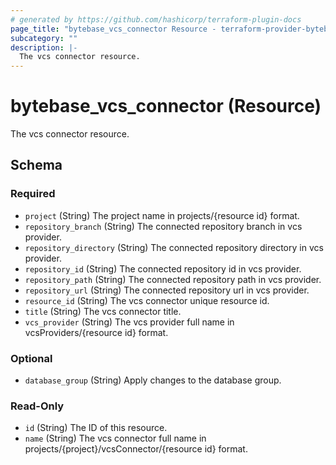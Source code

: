 ```yaml
---
# generated by https://github.com/hashicorp/terraform-plugin-docs
page_title: "bytebase_vcs_connector Resource - terraform-provider-bytebase"
subcategory: ""
description: |-
  The vcs connector resource.
---
```


# bytebase_vcs_connector (Resource)

The vcs connector resource.



<!-- schema generated by tfplugindocs -->
## Schema

### Required

- `project` (String) The project name in projects/{resource id} format.
- `repository_branch` (String) The connected repository branch in vcs provider.
- `repository_directory` (String) The connected repository directory in vcs provider.
- `repository_id` (String) The connected repository id in vcs provider.
- `repository_path` (String) The connected repository path in vcs provider.
- `repository_url` (String) The connected repository url in vcs provider.
- `resource_id` (String) The vcs connector unique resource id.
- `title` (String) The vcs connector title.
- `vcs_provider` (String) The vcs provider full name in vcsProviders/{resource id} format.

### Optional

- `database_group` (String) Apply changes to the database group.

### Read-Only

- `id` (String) The ID of this resource.
- `name` (String) The vcs connector full name in projects/{project}/vcsConnector/{resource id} format.


